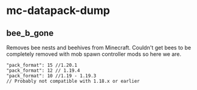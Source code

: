 # mc-datapack-dump

## bee_b_gone
Removes bee nests and beehives from Minecraft. Couldn't get bees to be completely removed with mob spawn controller mods so here we are.

```
"pack_format": 15 //1.20.1
"pack_format": 12 // 1.19.4
"pack_format": 10 //1.19 - 1.19.3
// Probably not compatible with 1.18.x or earlier
```
